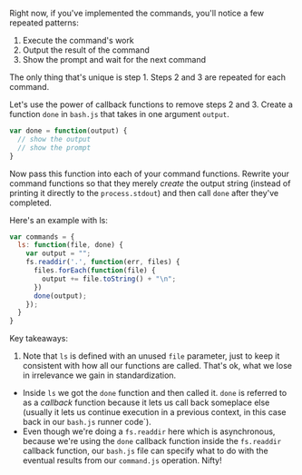Right now, if you've implemented the commands, you'll notice a few repeated patterns:

1.  Execute the command's work
2.  Output the result of the command
3.  Show the prompt and wait for the next command

The only thing that's unique is step 1. Steps 2 and 3 are repeated for each command.  

Let's use the power of callback functions to remove steps 2 and 3.  Create a function `done` in `bash.js` that takes in one argument `output`.  

``` javascript
var done = function(output) {
  // show the output
  // show the prompt
}
```

Now pass this function into each of your command functions.  Rewrite your command functions so that they merely *create* the output string (instead of printing it directly to the `process.stdout`) and then call `done` after they've completed.

Here's an example with ls:

``` javascript
var commands = {
  ls: function(file, done) {
    var output = "";
    fs.readdir('.', function(err, files) {
      files.forEach(function(file) {
        output += file.toString() + "\n";
      })
      done(output);
    });
  }
}
```

Key takeaways:

1. Note that `ls` is defined with an unused `file` parameter, just to keep it consistent with how all our functions are called. That's ok, what we lose in irrelevance we gain in standardization.
* Inside `ls` we got the `done` function and then called it. `done` is referred to as a _callback_ function because it lets us call back someplace else (usually it lets us continue execution in a previous context, in this case back in our `bash.js` runner code`).
* Even though we're doing a `fs.readdir` here which is asynchronous, because we're using the `done` callback function inside the `fs.readdir` callback function, our `bash.js` file can specify what to do with the eventual results from our `command.js` operation. Nifty!